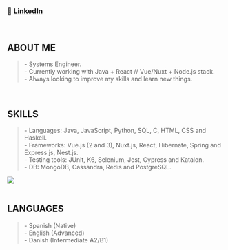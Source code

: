 <h3>
  🔸 <a href="https://www.linkedin.com/in/rodrigo-diaz-6a74a9153/">LinkedIn</a></br>
</h3>
<br />

<h2>ABOUT ME</h2>
<blockquote>
  - Systems Engineer. <br />
  - Currently working with Java + React // Vue/Nuxt + Node.js stack. <br />
  - Always looking to improve my skills and learn new things. <br />
</blockquote>
<br />

<h2>SKILLS</h2>
<blockquote>
  - Languages: Java, JavaScript, Python, SQL, C, HTML, CSS and Haskell. <br />
  - Frameworks: Vue.js (2 and 3), Nuxt.js, React, Hibernate, Spring and Express.js, Nest.js. <br />
  - Testing tools: JUnit, K6, Selenium, Jest, Cypress and Katalon. <br />
  - DB: MongoDB, Cassandra, Redis and PostgreSQL. <br />
</blockquote>

<picture>
<source 
  srcset="https://github-readme-stats.vercel.app/api/top-langs?username=rdiazutn&show_icons=true&theme=dark&layout=compact"
  media="(prefers-color-scheme: dark)"
/>
<source
  srcset="https://github-readme-stats.vercel.app/api/top-langs?username=rdiazutn&show_icons=true&layout=compact"
  media="(prefers-color-scheme: light), (prefers-color-scheme: no-preference)"
/>
<img src="https://github-readme-stats.vercel.app/api/top-langs?username=rdiazutn&show_icons=true&theme=transparent&layout=compact" />
</picture>
<br />
<br />

<h2>LANGUAGES</h2>
<blockquote>
  - Spanish (Native)<br />
  - English (Advanced)<br />
  - Danish (Intermediate A2/B1)<br />
</blockquote>
<br />

